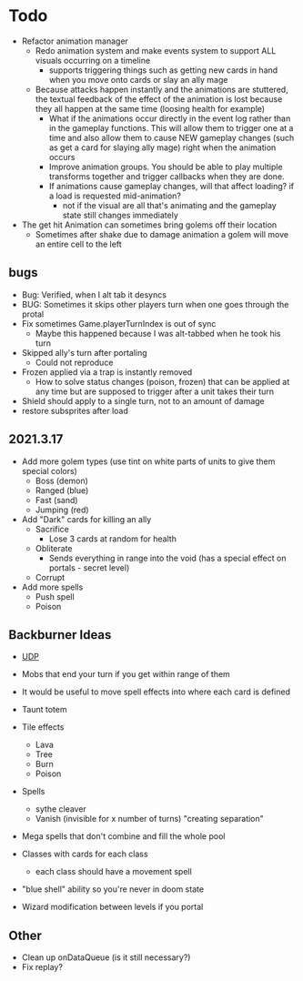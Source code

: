 # Todo

- Refactor animation manager
  - Redo animation system and make events system to support ALL visuals occurring on a timeline
    - supports triggering things such as getting new cards in hand when you move onto cards or slay an ally mage
  - Because attacks happen instantly and the animations are stuttered, the textual feedback of the effect of the animation is lost because they all happen at the same time (loosing health for example)
    - What if the animations occur directly in the event log rather than in the gameplay functions. This will allow them to trigger one at a time and also allow them to cause NEW gameplay changes (such as get a card for slaying ally mage) right when the animation occurs
    - Improve animation groups. You should be able to play multiple transforms together and trigger callbacks when they are done.
    - If animations cause gameplay changes, will that affect loading? if a load is requested mid-animation?
      - not if the visual are all that's animating and the gameplay state still changes immediately
- The get hit Animation can sometimes bring golems off their location
  - Sometimes after shake due to damage animation a golem will move an entire cell to the left

## bugs

- Bug: Verified, when I alt tab it desyncs
- BUG: Sometimes it skips other players turn when one goes through the protal
- Fix sometimes Game.playerTurnIndex is out of sync
  - Maybe this happened because I was alt-tabbed when he took his turn
- Skipped ally's turn after portaling
  - Could not reproduce
- Frozen applied via a trap is instantly removed
  - How to solve status changes (poison, frozen) that can be applied at any time but are supposed to trigger after a unit takes their turn
- Shield should apply to a single turn, not to an amount of damage
- restore subsprites after load

## 2021.3.17

- Add more golem types (use tint on white parts of units to give them special colors)
  - Boss (demon)
  - Ranged (blue)
  - Fast (sand)
  - Jumping (red)
- Add "Dark" cards for killing an ally
  - Sacrifice
    - Lose 3 cards at random for health
  - Obliterate
    - Sends everything in range into the void (has a special effect on portals - secret level)
  - Corrupt
- Add more spells
  - Push spell
  - Poison

## Backburner Ideas

- [UDP](https://www.html5rocks.com/en/tutorials/webrtc/datachannels/)

- Mobs that end your turn if you get within range of them
- It would be useful to move spell effects into where each card is defined
- Taunt totem
- Tile effects
  - Lava
  - Tree
  - Burn
  - Poison
- Spells
  - sythe cleaver
  - Vanish (invisible for x number of turns) "creating separation"
- Mega spells that don't combine and fill the whole pool
- Classes with cards for each class
  - each class should have a movement spell
- "blue shell" ability so you're never in doom state
- Wizard modification between levels if you portal

## Other

- Clean up onDataQueue (is it still necessary?)
- Fix replay?
